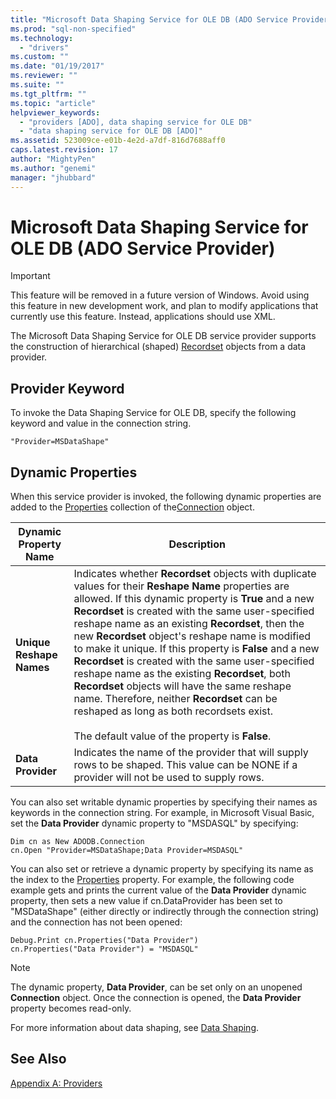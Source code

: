 ```yaml
---
title: "Microsoft Data Shaping Service for OLE DB (ADO Service Provider) | Microsoft Docs"
ms.prod: "sql-non-specified"
ms.technology:
  - "drivers"
ms.custom: ""
ms.date: "01/19/2017"
ms.reviewer: ""
ms.suite: ""
ms.tgt_pltfrm: ""
ms.topic: "article"
helpviewer_keywords: 
  - "providers [ADO], data shaping service for OLE DB"
  - "data shaping service for OLE DB [ADO]"
ms.assetid: 523009ce-e01b-4e2d-a7df-816d7688aff0
caps.latest.revision: 17
author: "MightyPen"
ms.author: "genemi"
manager: "jhubbard"
---
```

# Microsoft Data Shaping Service for OLE DB (ADO Service Provider)
> [!IMPORTANT]
>  This feature will be removed in a future version of Windows. Avoid using this feature in new development work, and plan to modify applications that currently use this feature. Instead, applications should use XML.  
  
 The Microsoft Data Shaping Service for OLE DB service provider supports the construction of hierarchical (shaped) [Recordset](../../../ado/reference/ado-api/recordset-object-ado.md) objects from a data provider.  
  
## Provider Keyword  
 To invoke the Data Shaping Service for OLE DB, specify the following keyword and value in the connection string.  
  
```  
"Provider=MSDataShape"  
```  
  
## Dynamic Properties  
 When this service provider is invoked, the following dynamic properties are added to the [Properties](../../../ado/reference/ado-api/properties-collection-ado.md) collection of the[Connection](../../../ado/reference/ado-api/connection-object-ado.md) object.  
  
|Dynamic Property Name|Description|  
|---------------------------|-----------------|  
|**Unique Reshape Names**|Indicates whether **Recordset** objects with duplicate values for their **Reshape Name** properties are allowed. If this dynamic property is **True** and a new **Recordset** is created with the same user-specified reshape name as an existing **Recordset**, then the new **Recordset** object's reshape name is modified to make it unique. If this property is **False** and a new **Recordset** is created with the same user-specified reshape name as the existing **Recordset**, both **Recordset** objects will have the same reshape name. Therefore, neither **Recordset** can be reshaped as long as both recordsets exist.<br /><br /> The default value of the property is **False**.|  
|**Data Provider**|Indicates the name of the provider that will supply rows to be shaped. This value can be NONE if a provider will not be used to supply rows.|  
  
 You can also set writable dynamic properties by specifying their names as keywords in the connection string. For example, in Microsoft Visual Basic, set the **Data Provider** dynamic property to "MSDASQL" by specifying:  
  
```  
Dim cn as New ADODB.Connection  
cn.Open "Provider=MSDataShape;Data Provider=MSDASQL"  
```  
  
 You can also set or retrieve a dynamic property by specifying its name as the index to the [Properties](../../../ado/reference/ado-api/properties-collection-ado.md) property. For example, the following code example gets and prints the current value of the **Data Provider** dynamic property, then sets a new value if cn.DataProvider has been set to "MSDataShape" (either directly or indirectly through the connection string) and the connection has not been opened:  
  
```  
Debug.Print cn.Properties("Data Provider")  
cn.Properties("Data Provider") = "MSDASQL"  
```  
  
> [!NOTE]
>  The dynamic property, **Data Provider**, can be set only on an unopened **Connection** object. Once the connection is opened, the **Data Provider** property becomes read-only.  
  
 For more information about data shaping, see [Data Shaping](../../../ado/guide/data/data-shaping-overview.md).  
  
## See Also  
 [Appendix A: Providers](../../../ado/guide/appendixes/appendix-a-providers.md)